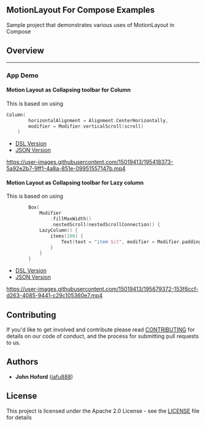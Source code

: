 ## MotionLayout For Compose Examples
Sample project that demonstrates various uses of MotionLayout in Compose

## Overview
-----------------------------

### App Demo

#### Motion Layout as Collapsing toolbar for Column

This is based on using 
```kotlin
Column(
        horizontalAlignment = Alignment.CenterHorizontally,
        modifier = Modifier.verticalScroll(scroll)
    )
```

* [DSL Version](https://github.com/androidx/constraintlayout/blob/main/demoProjects/ExamplesComposeMotionLayout/app/src/main/java/com/example/examplescomposemotionlayout/CollapsingToolbarDsl.kt)
* [JSON Version](https://github.com/androidx/constraintlayout/blob/main/demoProjects/ExamplesComposeMotionLayout/app/src/main/java/com/example/examplescomposemotionlayout/CollapsingToolbarJson.kt)

https://user-images.githubusercontent.com/15019413/195418373-5a92e2b7-9ff1-4a8a-851e-09951557147b.mp4

#### Motion Layout as Collapsing toolbar for Lazy column

This is based on using
```kotlin
        Box(
            Modifier
                .fillMaxWidth()
                .nestedScroll(nestedScrollConnection)) {
            LazyColumn() {
                items(100) {
                    Text(text = "item $it", modifier = Modifier.padding(4.dp))
                }
            }
        }
```

* [DSL Version](https://github.com/androidx/constraintlayout/blob/main/demoProjects/ExamplesComposeMotionLayout/app/src/main/java/com/example/examplescomposemotionlayout/CollapsingToolbarLazyDsl.kt)
* [JSON Version](https://github.com/androidx/constraintlayout/blob/main/demoProjects/ExamplesComposeMotionLayout/app/src/main/java/com/example/examplescomposemotionlayout/CollapsingToolbarLazyJson.kt)

https://user-images.githubusercontent.com/15019413/195679372-153f6ccf-d263-4085-9441-c29c105360e7.mp4



## Contributing

If you'd like to get involved and contribute please read [CONTRIBUTING](https://github.com/androidx/constraintlayout/blob/main/CONTRIBUTING.md) for details on our code of conduct, and the process for submitting pull requests to us.

## Authors

- **John Hoford** ([jafu888](https://github.com/jafu888))

## License

This project is licensed under the Apache 2.0 License - see the [LICENSE](https://github.com/androidx/constraintlayout/blob/main/LICENSE) file for details
